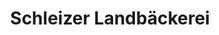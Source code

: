 ---
title: "Schleizer Landbäckerei"
url: /zeulenroda-triebes/schleizer-landbaeckerei-hauptstrasse/
shop: Bäckerei
---